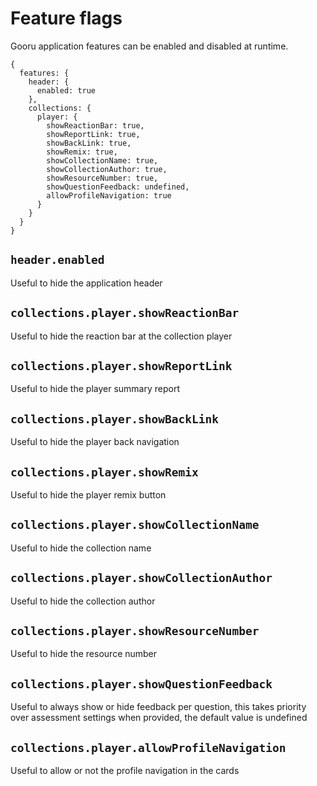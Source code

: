 Feature flags
=============
Gooru application features can be enabled and disabled at runtime.

```
{
  features: {
    header: {
      enabled: true
    },
    collections: {
      player: {
        showReactionBar: true,
        showReportLink: true,
        showBackLink: true,
        showRemix: true,
        showCollectionName: true,
        showCollectionAuthor: true,
        showResourceNumber: true,
        showQuestionFeedback: undefined,
        allowProfileNavigation: true
      }
    }
  }
}
```

## `header.enabled`
Useful to hide the application header

## `collections.player.showReactionBar`
Useful to hide the reaction bar at the collection player

## `collections.player.showReportLink`
Useful to hide the player summary report

## `collections.player.showBackLink`
Useful to hide the player back navigation

## `collections.player.showRemix`
Useful to hide the player remix button

## `collections.player.showCollectionName`
Useful to hide the collection name

## `collections.player.showCollectionAuthor`
Useful to hide the collection author

## `collections.player.showResourceNumber`
Useful to hide the resource number

## `collections.player.showQuestionFeedback`
Useful to always show or hide feedback per question, this takes priority over assessment settings when provided, the default value is undefined

## `collections.player.allowProfileNavigation`
Useful to allow or not the profile navigation in the cards
